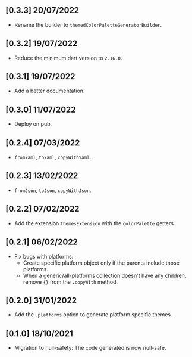 ## [0.3.3] 20/07/2022

- Rename the builder to `themedColorPaletteGeneratorBuilder`.

## [0.3.2] 19/07/2022

- Reduce the minimum dart version to `2.16.0`.

## [0.3.1] 19/07/2022

- Add a better documentation.

## [0.3.0] 11/07/2022

- Deploy on pub.

## [0.2.4] 07/03/2022

- `fromYaml`, `toYaml`, `copyWithYaml`.

## [0.2.3] 13/02/2022

- `fromJson`, `toJson`, `copyWithJson`.

## [0.2.2] 07/02/2022

- Add the extension `ThemesExtension` with the `colorPalette` getters.

## [0.2.1] 06/02/2022

- Fix bugs with platforms:
  - Create specific platform object only if the parents include those platforms.
  - When a generic/all-platforms collection doesn't have any children, remove `{}` from the `.copyWith` method.

## [0.2.0] 31/01/2022

- Add the `.platforms` option to generate platform specific themes.

## [0.1.0] 18/10/2021

- Migration to null-safety: The code generated is now null-safe.

